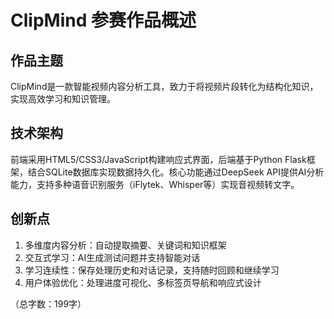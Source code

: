 # ClipMind 参赛作品概述

## 作品主题
ClipMind是一款智能视频内容分析工具，致力于将视频片段转化为结构化知识，实现高效学习和知识管理。

## 技术架构
前端采用HTML5/CSS3/JavaScript构建响应式界面，后端基于Python Flask框架，结合SQLite数据库实现数据持久化。核心功能通过DeepSeek API提供AI分析能力，支持多种语音识别服务（iFlytek、Whisper等）实现音视频转文字。

## 创新点
1. 多维度内容分析：自动提取摘要、关键词和知识框架
2. 交互式学习：AI生成测试问题并支持智能对话
3. 学习连续性：保存处理历史和对话记录，支持随时回顾和继续学习
4. 用户体验优化：处理进度可视化、多标签页导航和响应式设计

（总字数：199字）
